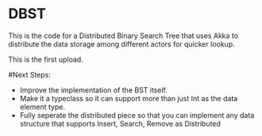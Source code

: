 # DBST
This is the code for a Distributed Binary Search Tree that uses Akka to distribute the data storage among different actors for quicker lookup.

This is the first upload.

#Next Steps:

- Improve the implementation of the BST itself.
- Make it a typeclass so it can support more than just Int as the data element type.
- Fully seperate the distributed piece so that you can implement any data structure that supports Insert, Search, Remove as Distributed
